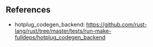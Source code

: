 
## References

- hotplug_codegen_backend: https://github.com/rust-lang/rust/tree/master/tests/run-make-fulldeps/hotplug_codegen_backend
